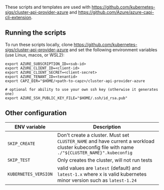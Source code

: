 These scripts and templates are used with https://github.com/kubernetes-sigs/cluster-api-provider-azure and https://github.com/Azure/azure-capi-cli-extension.  

## Running the scripts
To run these scripts locally, clone https://github.com/kubernetes-sigs/cluster-api-provider-azure and set the following environment variables (use Linux, macos, or WSL2):

```
export AZURE_SUBSCRIPTION_ID=<sub-id>
export AZURE_CLIENT_ID=<client-id>
export AZURE_CLIENT_SECRET=<client-secret>
export AZURE_TENANT_ID=<tenantid>
export CAPZ_DIR="$HOME/<path-to-capz>/cluster-api-provider-azure

# optional for ability to use your own ssh key (otherwise it generates one)
export AZURE_SSH_PUBLIC_KEY_FILE="$HOME/.ssh/id_rsa.pub"
```

## Other configuration

| ENV variable  | Description  |
| ------------- | ------------ |
| `SKIP_CREATE` | Don't create a cluster.  Must set `CLUSTER_NAME` and have current a workload cluster kubeconfig file with name `./"${CLUSTER_NAME}".kubeconfig` |
| `SKIP_TEST`  | Only creates the cluster, will not run tests |
| `KUBERNETES_VERSION`  | valid values are `latest` (default) and  `latest-1.x` where x is valid kubernetes minor version such as `latest-1.24` |
